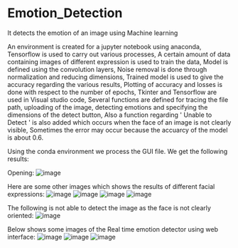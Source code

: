 # Emotion_Detection
It detects the emotion of an image using Machine learning

An environment is created for a jupyter notebook using anaconda,
Tensorflow is used to carry out various processes,
A certain amount of data containing images of different expression is used to train the data,
Model is defined using the convolution layers,
Noise removal is done through normalization and reducing dimensions,
Trained model is used to give the accuracy regarding the various results,
Plotting of accuracy and losses is done with respect to the number of epochs,
Tkinter and Tensorflow are used in Visual studio code,
Several functions are defined for tracing the file path, uploading of the image, detecting emotions and specifying the dimensions of the detect button,
Also a function regarding ' Unable to Detect ' is also added which occurs when the face of an image is not clearly visible,
Sometimes the error may occur because the accuarcy of the model is about 0.6.

Using the conda environment we process the GUI file.
We get the following results:

Opening:
![image](https://github.com/NK3210/Emotion_Detection/assets/103502186/749d1936-0b53-424e-9efc-94aac2bbb7ad)

Here are some other images which shows the results of different facial expressions:
![image](https://github.com/NK3210/Emotion_Detection/assets/103502186/a77f3506-6feb-48f6-af75-54eebda5227d)
![image](https://github.com/NK3210/Emotion_Detection/assets/103502186/b852ad55-e0ca-4ebf-88d7-febc5c65c787)
![image](https://github.com/NK3210/Emotion_Detection/assets/103502186/39255cd9-c285-40cd-98bc-d7dfed83c590)
![image](https://github.com/NK3210/Emotion_Detection/assets/103502186/6e0e6bc1-a1e7-4cb1-ba15-d9c2cc9ef034)

The following is not able to detect the image as the face is not clearly oriented:
![image](https://github.com/NK3210/Emotion_Detection/assets/103502186/668851eb-d62e-4e98-8662-1b812037785e)

Below shows some images of the Real time emotion detector using web interface:
![image](https://github.com/NK3210/Emotion_Detection/assets/103502186/2679e167-f736-41e9-bd0c-05e4e72c78f4)
![image](https://github.com/NK3210/Emotion_Detection/assets/103502186/99fe0912-4b68-4681-b597-43e130862b7d)
![image](https://github.com/NK3210/Emotion_Detection/assets/103502186/6f8dbf52-beb9-47cf-bcd0-a7b2d2dde08e)



